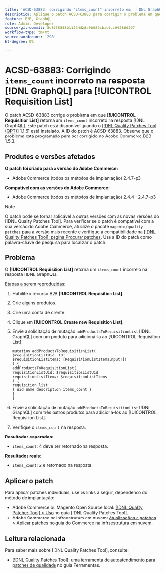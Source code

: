 ```yaml
---
title: 'ACSD-63883: corrigindo "items_count" incorreto em  [!DNL GraphQL] resposta para [!UICONTROL Requisition List]'
description: Aplique o patch ACSD-63883 para corrigir o problema em que [!UICONTROL Requisition List] retorna um "items_count" incorreto na resposta  [!DNL GraphQL] .
feature: B2B, GraphQL
role: Admin, Developer
source-git-commit: 5d8b78588b11534828a9b925cbab0cc945860367
workflow-type: tm+mt
source-wordcount: '298'
ht-degree: 0%

---
```


# ACSD-63883: Corrigindo `items_count` incorreto na resposta [!DNL GraphQL] para [!UICONTROL Requisition List]

O patch ACSD-63883 corrige o problema em que **[!UICONTROL Requisition List]** retorna um `items_count` incorreto na resposta [!DNL GraphQL]. Este patch está disponível quando o [[!DNL Quality Patches Tool (QPT)]](/help/tools/quality-patches-tool/quality-patches-tool-to-self-serve-quality-patches.md) 1.1.61 está instalado. A ID do patch é ACSD-63883. Observe que o problema está programado para ser corrigido no Adobe Commerce B2B 1.5.3.

## Produtos e versões afetados

**O patch foi criado para a versão do Adobe Commerce:**

* Adobe Commerce (todos os métodos de implantação) 2.4.7-p3

**Compatível com as versões do Adobe Commerce:**

* Adobe Commerce (todos os métodos de implantação) 2.4.4 - 2.4.7-p3

>[!NOTE]
>
>O patch pode se tornar aplicável a outras versões com as novas versões do [!DNL Quality Patches Tool]. Para verificar se o patch é compatível com a sua versão do Adobe Commerce, atualize o pacote `magento/quality-patches` para a versão mais recente e verifique a compatibilidade na [[!DNL Quality Patches Tool]: página Procurar patches](https://experienceleague.adobe.com/tools/commerce-quality-patches/index.html). Use a ID do patch como palavra-chave de pesquisa para localizar o patch.

## Problema

O **[!UICONTROL Requisition List]** retorna um `items_count` incorreto na resposta [!DNL GraphQL].


<u>Etapas a serem reproduzidas</u>:

1. Habilite o recurso B2B **[!UICONTROL Requisition List]**.
1. Crie alguns produtos.
1. Crie uma conta de cliente.
1. Clique em **[!UICONTROL Create new Requisition List]**.
1. Envie a solicitação de mutação `addProductsToRequisitionList` [!DNL GraphQL] com um produto para adicioná-la ao [!UICONTROL Requisition List].

   ```
   mutation addProductsToRequisitionList(
   $requisitionListUid: ID!
   $requisitionListItems: [RequisitionListItemsInput!]!
   ) {
   addProductsToRequisitionList(
   requisitionListUid: $requisitionListUid
   requisitionListItems: $requisitionListItems
   ) {
   requisition_list
   { uid name description items_count }
   }
   }
   ```

1. Envie a solicitação de mutação `addProductsToRequisitionList` [!DNL GraphQL] com três outros produtos para adicioná-los ao [!UICONTROL Requisition List].
1. Verifique o `items_count` na resposta.

**Resultados esperados**:

* `items_count`: 4 deve ser retornado na resposta.

**Resultados reais**:

* `items_count`: 2 é retornado na resposta.

## Aplicar o patch

Para aplicar patches individuais, use os links a seguir, dependendo do método de implantação:

* Adobe Commerce ou Magento Open Source local: [[!DNL Quality Patches Tool] > Uso](/help/tools/quality-patches-tool/usage.md) no guia [!DNL Quality Patches Tool].
* Adobe Commerce na infraestrutura em nuvem: [Atualizações e patches > Aplicar patches](https://experienceleague.adobe.com/docs/commerce-cloud-service/user-guide/develop/upgrade/apply-patches.html) no guia do Commerce na infraestrutura em nuvem.


## Leitura relacionada

Para saber mais sobre [!DNL Quality Patches Tool], consulte:

* [[!DNL Quality Patches Tool]: uma ferramenta de autoatendimento para patches de qualidade](/help/tools/quality-patches-tool/quality-patches-tool-to-self-serve-quality-patches.md) no guia Ferramentas.
